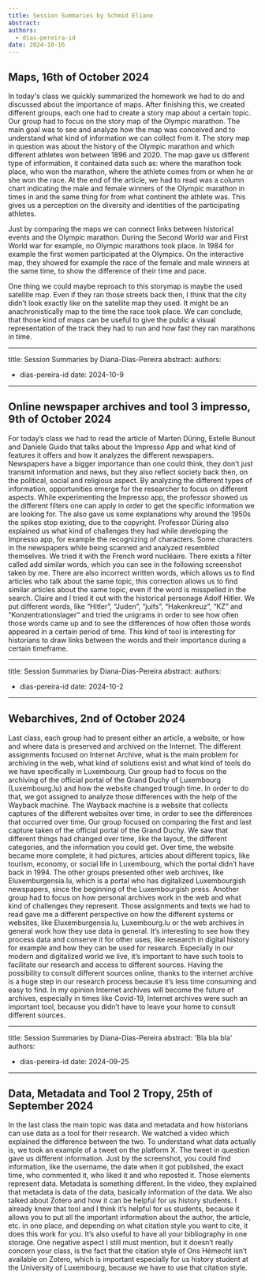 ```yaml
---
title: Session Summaries by Schmid Eliane
abstract: 
authors:
  - dias-pereira-id
date: 2024-10-16
---
```


## Maps, 16th of October 2024

In today's class we quickly summarized the homework we had to do and discussed about the importance of maps. After finishing this, we created different groups, each one had to create a story map about a certain topic. Our group had to focus on the story map of the Olympic marathon. The main goal was to see and analyze how the map was conceived and to understand what kind of information we can collect from it. The story map in question was about the history of the Olympic marathon and which different athletes won between 1896 and 2020.
The map gave us different type of information, it contained data such as: where the marathon took place, who won the marathon, where the athlete comes from or when he or she won the race. At the end of the article, we had to read was a column chart indicating the male and female winners of the Olympic marathon in times in and the same thing for from what continent the athlete was. This gives us a perception on the diversity and identities of the participating athletes. 

Just by comparing the maps we can connect links between historical events and the Olympic marathon. During the Second World war and First World war for example, no Olympic marathons took place. In 1984 for example the first women participated at the Olympics. On the interactive map, they showed for example the race of the female and male winners at the same time, to show the difference of their time and pace. 

One thing we could maybe reproach to this storymap is maybe the used satellite map. Even if they ran those streets back then, I think that the city didn’t look exactly like on the satellite map they used. It might be an anachronistically map to the time the race took place. 
We can conclude, that those kind of maps can be useful to give the public a visual representation of the track they had to run and how fast they ran marathons in time. 


---
title: Session Summaries by Diana-Dias-Pereira
abstract: 
authors:
  - dias-pereira-id
date: 2024-10-9
---

## Online newspaper archives and tool 3 impresso, 9th of October 2024
For today’s class we had to read the article of Marten Düring, Estelle Bunout and Daniele Guido that talks about the Impresso App and what kind of features it offers and how it analyzes the different newspapers. Newspapers have a bigger importance than one could think, they don’t just transmit information and news, but they also reflect society back then, on the political, social and religious aspect. By analyzing the different types of information, opportunities emerge for the researcher to focus on different aspects. 
While experimenting the Impresso app, the professor showed us the different filters one can apply in order to get the specific information we are looking for. The also gave us some explanations why around the 1950s the spikes stop existing, due to the copyright. 
Professor Düring also explained us what kind of challenges they had while developing the Impresso app, for example the recognizing of characters. Some characters in the newspapers while being scanned and analyzed resembled themselves. We tried it with the French word nucléaire. There exists a filter called add similar words, which you can see in the following screenshot taken by me.  There are also incorrect written words, which allows us to find articles who talk about the same topic, this correction allows us to find similar articles about the same topic, even if the word is misspelled in the search. 
Claire and I tried it out with the historical personage Adolf Hitler. We put different words, like “Hitler”, “Juden”, “juifs”, “Hakenkreuz”, “KZ” and “Konzentrationslager” and tried the unigrams in order to see how often those words came up and to see the differences of how often those words appeared in a certain period of time. This kind of tool is interesting for historians to draw links between the words and their importance during a certain timeframe. 


---
title: Session Summaries by Diana-Dias-Pereira
abstract: 
authors:
  - dias-pereira-id
date: 2024-10-2
---

## Webarchives, 2nd of October 2024
Last class, each group had to present either an article, a website, or how and where data is preserved and archived on the Internet. The different assignments focused on Internet Archive, what is the main problem for archiving in the web, what kind of solutions exist and what kind of tools do we have specifically in Luxembourg.
Our group had to focus on the archiving of the official portal of the Grand Duchy of Luxembourg (Luxembourg.lu) and how the website changed trough time. In order to do that, we got assigned to analyze those differences with the help of the Wayback machine. The Wayback machine is a website that collects captures of the different websites over time, in order to see the differences that occurred over time. Our group focused on comparing the first and last capture taken of the official portal of the Grand Duchy. We saw that different things had changed over time, like the layout, the different categories, and the information you could get. Over time, the website became more complete, it had pictures, articles about different topics, like tourism, economy, or social life in Luxembourg, which the portal didn’t have back in 1994.
The other groups presented other web archives, like Eluxemburgensia.lu, which is a portal who has digitalized Luxembourgish newspapers, since the beginning of the Luxembourgish press. Another group had to focus on how personal archives work in the web and what kind of challenges they represent. 
Those assignments and texts we had to read gave me a different perspective on how the different systems or websites, like Eluxemburgensia.lu, Luxembourg.lu or the web archives in general work how they use data in general. It’s interesting to see how they process data and conserve it for other uses, like research in digital history for example and how they can be used for research. Especially in our modern and digitalized world we live, it’s important to have such tools to facilitate our research and access to different sources. Having the possibility to consult different sources online, thanks to the internet archive is a huge step in our research process because it’s less time consuming and easy to find. In my opinion Internet archives will become the future of archives, especially in times like Covid-19, Internet archives were such an important tool, because you didn’t have to leave your home to consult different sources. 



---
title: Session Summaries by Diana-Dias-Pereira
abstract: 'Bla bla bla'
authors:
  - dias-pereira-id
date: 2024-09-25
---

## Data, Metadata and Tool 2 Tropy, 25th of September 2024
In the last class the main topic was data and metadata and how historians can use data as a tool for their research. We watched a video which explained the difference between the two. To understand what data actually is, we took an example of a tweet on the platform X. The tweet in question gave us different information. Just by the screenshot, you could find information, like the username, the date when it got published, the exact time, who commented it, who liked it and who reposted it. Those elements represent data. Metadata is something different. In the video, they explained that metadata is data of the data, basically information of the data. 
We also talked about Zotero and how it can be helpful for us history students. I already knew that tool and I think it’s helpful for us students, because it allows you to put all the important information about the author, the article, etc. in one place, and depending on what citation style you want to cite, it does this work for you. It’s also useful to have all your bibliography in one storage. 
One negative aspect I still must mention, but it doesn’t really concern your class, is the fact that the citation style of Ons Hémecht isn’t available on Zotero, which is important especially for us history student at the University of Luxembourg, because we have to use that citation style. 






